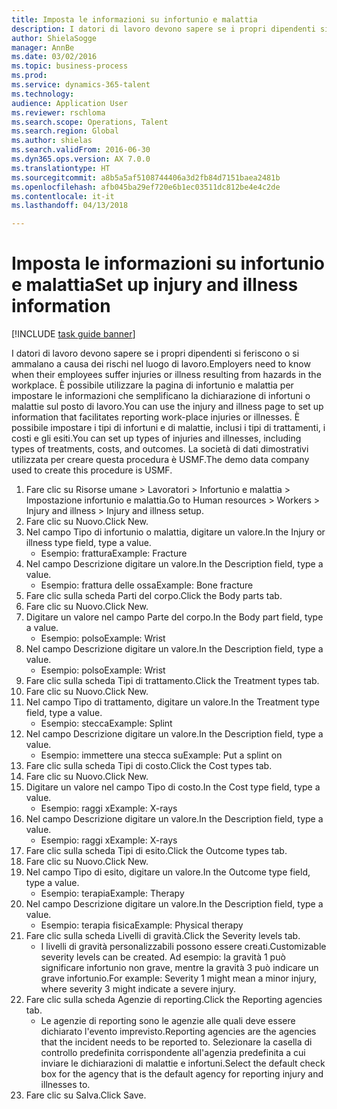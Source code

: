 ```yaml
--- 
title: Imposta le informazioni su infortunio e malattia
description: I datori di lavoro devono sapere se i propri dipendenti si feriscono o si ammalano a causa dei rischi nel luogo di lavoro.
author: ShielaSogge
manager: AnnBe
ms.date: 03/02/2016
ms.topic: business-process
ms.prod: 
ms.service: dynamics-365-talent
ms.technology: 
audience: Application User
ms.reviewer: rschloma
ms.search.scope: Operations, Talent
ms.search.region: Global
ms.author: shielas
ms.search.validFrom: 2016-06-30
ms.dyn365.ops.version: AX 7.0.0
ms.translationtype: HT
ms.sourcegitcommit: a8b5a5af5108744406a3d2fb84d7151baea2481b
ms.openlocfilehash: afb045ba29ef720e6b1ec03511dc812be4e4c2de
ms.contentlocale: it-it
ms.lasthandoff: 04/13/2018

---
```

# <a name="set-up-injury-and-illness-information"></a><span data-ttu-id="defa5-103">Imposta le informazioni su infortunio e malattia</span><span class="sxs-lookup"><span data-stu-id="defa5-103">Set up injury and illness information</span></span>

[!INCLUDE [task guide banner](../../includes/task-guide-banner.md)]

<span data-ttu-id="defa5-104">I datori di lavoro devono sapere se i propri dipendenti si feriscono o si ammalano a causa dei rischi nel luogo di lavoro.</span><span class="sxs-lookup"><span data-stu-id="defa5-104">Employers need to know when their employees suffer injuries or illness resulting from hazards in the workplace.</span></span> <span data-ttu-id="defa5-105">È possibile utilizzare la pagina di infortunio e malattia per impostare le informazioni che semplificano la dichiarazione di infortuni o malattie sul posto di lavoro.</span><span class="sxs-lookup"><span data-stu-id="defa5-105">You can use the injury and illness page to set up information that facilitates reporting work-place injuries or illnesses.</span></span> <span data-ttu-id="defa5-106">È possibile impostare i tipi di infortuni e di malattie, inclusi i tipi di trattamenti, i costi e gli esiti.</span><span class="sxs-lookup"><span data-stu-id="defa5-106">You can set up types of injuries and illnesses, including types of treatments, costs, and outcomes.</span></span> <span data-ttu-id="defa5-107">La società di dati dimostrativi utilizzata per creare questa procedura è USMF.</span><span class="sxs-lookup"><span data-stu-id="defa5-107">The demo data company used to create this procedure is USMF.</span></span>

1. <span data-ttu-id="defa5-108">Fare clic su Risorse umane > Lavoratori > Infortunio e malattia > Impostazione infortunio e malattia.</span><span class="sxs-lookup"><span data-stu-id="defa5-108">Go to Human resources > Workers > Injury and illness > Injury and illness setup.</span></span>
2. <span data-ttu-id="defa5-109">Fare clic su Nuovo.</span><span class="sxs-lookup"><span data-stu-id="defa5-109">Click New.</span></span>
3. <span data-ttu-id="defa5-110">Nel campo Tipo di infortunio o malattia, digitare un valore.</span><span class="sxs-lookup"><span data-stu-id="defa5-110">In the Injury or illness type field, type a value.</span></span>
    * <span data-ttu-id="defa5-111">Esempio: frattura</span><span class="sxs-lookup"><span data-stu-id="defa5-111">Example: Fracture</span></span>  
4. <span data-ttu-id="defa5-112">Nel campo Descrizione digitare un valore.</span><span class="sxs-lookup"><span data-stu-id="defa5-112">In the Description field, type a value.</span></span>
    * <span data-ttu-id="defa5-113">Esempio: frattura delle ossa</span><span class="sxs-lookup"><span data-stu-id="defa5-113">Example: Bone fracture</span></span>  
5. <span data-ttu-id="defa5-114">Fare clic sulla scheda Parti del corpo.</span><span class="sxs-lookup"><span data-stu-id="defa5-114">Click the Body parts tab.</span></span>
6. <span data-ttu-id="defa5-115">Fare clic su Nuovo.</span><span class="sxs-lookup"><span data-stu-id="defa5-115">Click New.</span></span>
7. <span data-ttu-id="defa5-116">Digitare un valore nel campo Parte del corpo.</span><span class="sxs-lookup"><span data-stu-id="defa5-116">In the Body part field, type a value.</span></span>
    * <span data-ttu-id="defa5-117">Esempio: polso</span><span class="sxs-lookup"><span data-stu-id="defa5-117">Example: Wrist</span></span>  
8. <span data-ttu-id="defa5-118">Nel campo Descrizione digitare un valore.</span><span class="sxs-lookup"><span data-stu-id="defa5-118">In the Description field, type a value.</span></span>
    * <span data-ttu-id="defa5-119">Esempio: polso</span><span class="sxs-lookup"><span data-stu-id="defa5-119">Example: Wrist</span></span>  
9. <span data-ttu-id="defa5-120">Fare clic sulla scheda Tipi di trattamento.</span><span class="sxs-lookup"><span data-stu-id="defa5-120">Click the Treatment types tab.</span></span>
10. <span data-ttu-id="defa5-121">Fare clic su Nuovo.</span><span class="sxs-lookup"><span data-stu-id="defa5-121">Click New.</span></span>
11. <span data-ttu-id="defa5-122">Nel campo Tipo di trattamento, digitare un valore.</span><span class="sxs-lookup"><span data-stu-id="defa5-122">In the Treatment type field, type a value.</span></span>
    * <span data-ttu-id="defa5-123">Esempio: stecca</span><span class="sxs-lookup"><span data-stu-id="defa5-123">Example: Splint</span></span>  
12. <span data-ttu-id="defa5-124">Nel campo Descrizione digitare un valore.</span><span class="sxs-lookup"><span data-stu-id="defa5-124">In the Description field, type a value.</span></span>
    * <span data-ttu-id="defa5-125">Esempio: immettere una stecca su</span><span class="sxs-lookup"><span data-stu-id="defa5-125">Example: Put a splint on</span></span>  
13. <span data-ttu-id="defa5-126">Fare clic sulla scheda Tipi di costo.</span><span class="sxs-lookup"><span data-stu-id="defa5-126">Click the Cost types tab.</span></span>
14. <span data-ttu-id="defa5-127">Fare clic su Nuovo.</span><span class="sxs-lookup"><span data-stu-id="defa5-127">Click New.</span></span>
15. <span data-ttu-id="defa5-128">Digitare un valore nel campo Tipo di costo.</span><span class="sxs-lookup"><span data-stu-id="defa5-128">In the Cost type field, type a value.</span></span>
    * <span data-ttu-id="defa5-129">Esempio: raggi x</span><span class="sxs-lookup"><span data-stu-id="defa5-129">Example: X-rays</span></span>  
16. <span data-ttu-id="defa5-130">Nel campo Descrizione digitare un valore.</span><span class="sxs-lookup"><span data-stu-id="defa5-130">In the Description field, type a value.</span></span>
    * <span data-ttu-id="defa5-131">Esempio: raggi x</span><span class="sxs-lookup"><span data-stu-id="defa5-131">Example: X-rays</span></span>  
17. <span data-ttu-id="defa5-132">Fare clic sulla scheda Tipi di esito.</span><span class="sxs-lookup"><span data-stu-id="defa5-132">Click the Outcome types tab.</span></span>
18. <span data-ttu-id="defa5-133">Fare clic su Nuovo.</span><span class="sxs-lookup"><span data-stu-id="defa5-133">Click New.</span></span>
19. <span data-ttu-id="defa5-134">Nel campo Tipo di esito, digitare un valore.</span><span class="sxs-lookup"><span data-stu-id="defa5-134">In the Outcome type field, type a value.</span></span>
    * <span data-ttu-id="defa5-135">Esempio: terapia</span><span class="sxs-lookup"><span data-stu-id="defa5-135">Example: Therapy</span></span>  
20. <span data-ttu-id="defa5-136">Nel campo Descrizione digitare un valore.</span><span class="sxs-lookup"><span data-stu-id="defa5-136">In the Description field, type a value.</span></span>
    * <span data-ttu-id="defa5-137">Esempio: terapia fisica</span><span class="sxs-lookup"><span data-stu-id="defa5-137">Example: Physical therapy</span></span>  
21. <span data-ttu-id="defa5-138">Fare clic sulla scheda Livelli di gravità.</span><span class="sxs-lookup"><span data-stu-id="defa5-138">Click the Severity levels tab.</span></span>
    * <span data-ttu-id="defa5-139">I livelli di gravità personalizzabili possono essere creati.</span><span class="sxs-lookup"><span data-stu-id="defa5-139">Customizable severity levels can be created.</span></span> <span data-ttu-id="defa5-140">Ad esempio: la gravità 1 può significare infortunio non grave, mentre la gravità 3 può indicare un grave infortunio.</span><span class="sxs-lookup"><span data-stu-id="defa5-140">For example: Severity 1 might mean a minor injury, where severity 3 might indicate a severe injury.</span></span>  
22. <span data-ttu-id="defa5-141">Fare clic sulla scheda Agenzie di reporting.</span><span class="sxs-lookup"><span data-stu-id="defa5-141">Click the Reporting agencies tab.</span></span>
    * <span data-ttu-id="defa5-142">Le agenzie di reporting sono le agenzie alle quali deve essere dichiarato l'evento imprevisto.</span><span class="sxs-lookup"><span data-stu-id="defa5-142">Reporting agencies are the agencies that the incident needs to be reported to.</span></span> <span data-ttu-id="defa5-143">Selezionare la casella di controllo predefinita corrispondente all'agenzia predefinita a cui inviare le dichiarazioni di malattie e infortuni.</span><span class="sxs-lookup"><span data-stu-id="defa5-143">Select the default check box for the agency that is the default agency for reporting injury and illnesses to.</span></span>  
23. <span data-ttu-id="defa5-144">Fare clic su Salva.</span><span class="sxs-lookup"><span data-stu-id="defa5-144">Click Save.</span></span>



